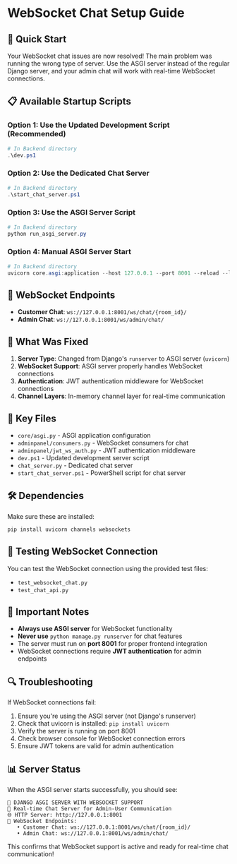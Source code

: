 # WebSocket Chat Setup Guide

## 🚀 Quick Start

Your WebSocket chat issues are now resolved! The main problem was running the wrong type of server. Use the ASGI server instead of the regular Django server, and your admin chat will work with real-time WebSocket connections.

## 📋 Available Startup Scripts

### Option 1: Use the Updated Development Script (Recommended)
```powershell
# In Backend directory
.\dev.ps1
```

### Option 2: Use the Dedicated Chat Server
```powershell
# In Backend directory
.\start_chat_server.ps1
```

### Option 3: Use the ASGI Server Script
```powershell
# In Backend directory
python run_asgi_server.py
```

### Option 4: Manual ASGI Server Start
```powershell
# In Backend directory
uvicorn core.asgi:application --host 127.0.0.1 --port 8001 --reload --log-level info
```

## 🔌 WebSocket Endpoints

- **Customer Chat**: `ws://127.0.0.1:8001/ws/chat/{room_id}/`
- **Admin Chat**: `ws://127.0.0.1:8001/ws/admin/chat/`

## 🔧 What Was Fixed

1. **Server Type**: Changed from Django's `runserver` to ASGI server (`uvicorn`)
2. **WebSocket Support**: ASGI server properly handles WebSocket connections
3. **Authentication**: JWT authentication middleware for WebSocket connections
4. **Channel Layers**: In-memory channel layer for real-time communication

## 📁 Key Files

- `core/asgi.py` - ASGI application configuration
- `adminpanel/consumers.py` - WebSocket consumers for chat
- `adminpanel/jwt_ws_auth.py` - JWT authentication middleware
- `dev.ps1` - Updated development server script
- `chat_server.py` - Dedicated chat server
- `start_chat_server.ps1` - PowerShell script for chat server

## 🛠️ Dependencies

Make sure these are installed:
```bash
pip install uvicorn channels websockets
```

## 🧪 Testing WebSocket Connection

You can test the WebSocket connection using the provided test files:
- `test_websocket_chat.py`
- `test_chat_api.py`

## 🚨 Important Notes

- **Always use ASGI server** for WebSocket functionality
- **Never use** `python manage.py runserver` for chat features
- The server must run on **port 8001** for proper frontend integration
- WebSocket connections require **JWT authentication** for admin endpoints

## 🔍 Troubleshooting

If WebSocket connections fail:
1. Ensure you're using the ASGI server (not Django's runserver)
2. Check that uvicorn is installed: `pip install uvicorn`
3. Verify the server is running on port 8001
4. Check browser console for WebSocket connection errors
5. Ensure JWT tokens are valid for admin authentication

## 📊 Server Status

When the ASGI server starts successfully, you should see:
```
🚀 DJANGO ASGI SERVER WITH WEBSOCKET SUPPORT
📡 Real-time Chat Server for Admin-User Communication
🌐 HTTP Server: http://127.0.0.1:8001
🔌 WebSocket Endpoints:
   • Customer Chat: ws://127.0.0.1:8001/ws/chat/{room_id}/
   • Admin Chat: ws://127.0.0.1:8001/ws/admin/chat/
```

This confirms that WebSocket support is active and ready for real-time chat communication!
